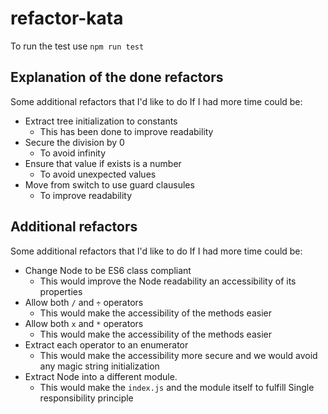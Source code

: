 
# refactor-kata
To run the test use ```npm run test```
## Explanation of the done refactors
 Some additional refactors that I'd like to do If I had more time could be:

* Extract tree initialization to constants
	* This has been done to improve readability
* Secure the division by 0
	* To avoid infinity
* Ensure that value if exists is a number
	* To avoid unexpected values
* Move from switch to use guard clausules
	* To improve readability
## Additional refactors

 Some additional refactors that I'd like to do If I had more time could be:

* Change Node to be ES6 class compliant
	* This would improve the Node readability an accessibility of its properties
* Allow both `/` and `÷` operators
	* This would make the accessibility of the methods easier
* Allow both `x` and `*` operators
	* This would make the accessibility of the methods easier
* Extract each operator to an enumerator
	* This would make the accessibility more secure and we would avoid any magic string initialization
* Extract Node into a different module. 
	* This would make the `index.js` and the module itself to fulfill Single responsibility principle
